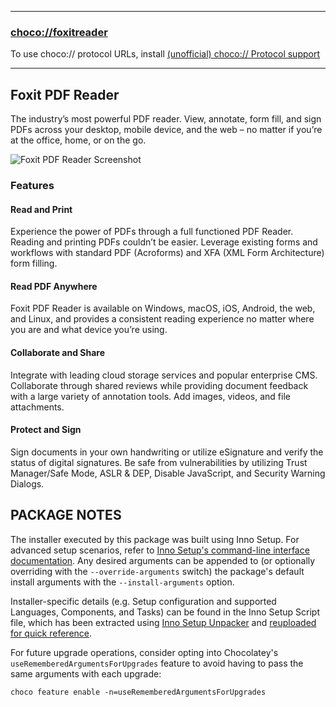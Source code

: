 
---
### [choco://foxitreader](choco://foxitreader)
To use choco:// protocol URLs, install [(unofficial) choco:// Protocol support](https://community.chocolatey.org/packages/choco-protocol-support)

---

## Foxit PDF Reader

The industry’s most powerful PDF reader. View, annotate, form fill, and sign PDFs across your desktop, mobile device, and the web – no matter if you’re at the office, home, or on the go.

![Foxit PDF Reader Screenshot](https://cdn.jsdelivr.net/gh/brogers5/chocolatey-package-foxitreader@bc276314a2bd44d6443a09ef7e8a2d1e2ed99ba9/Screenshot.png)

### Features
#### Read and Print
Experience the power of PDFs through a full functioned PDF Reader. Reading and printing PDFs couldn’t be easier. Leverage existing forms and workflows with standard PDF (Acroforms) and XFA (XML Form Architecture) form filling.

#### Read PDF Anywhere
Foxit PDF Reader is available on Windows, macOS, iOS, Android, the web, and Linux, and provides a consistent reading experience no matter where you are and what device you’re using.

#### Collaborate and Share
Integrate with leading cloud storage services and popular enterprise CMS. Collaborate through shared reviews while providing document feedback with a large variety of annotation tools. Add images, videos, and file attachments.

#### Protect and Sign
Sign documents in your own handwriting or utilize eSignature and verify the status of digital signatures. Be safe from vulnerabilities by utilizing Trust Manager/Safe Mode, ASLR & DEP, Disable JavaScript, and Security Warning Dialogs.

## **PACKAGE NOTES**

The installer executed by this package was built using Inno Setup. For advanced setup scenarios, refer to [Inno Setup's command-line interface documentation](https://jrsoftware.org/ishelp/index.php?topic=setupcmdline). Any desired arguments can be appended to (or optionally overriding with the `--override-arguments` switch) the package's default install arguments with the `--install-arguments` option.

Installer-specific details (e.g. Setup configuration and supported Languages, Components, and Tasks) can be found in the Inno Setup Script file, which has been extracted using [Inno Setup Unpacker](https://community.chocolatey.org/packages/innounp) and [reuploaded for quick reference](https://github.com/brogers5/chocolatey-package-foxitreader/tree/v12.0.1.12430/install_script.iss).

For future upgrade operations, consider opting into Chocolatey's `useRememberedArgumentsForUpgrades` feature to avoid having to pass the same arguments with each upgrade:
```
choco feature enable -n=useRememberedArgumentsForUpgrades
```
